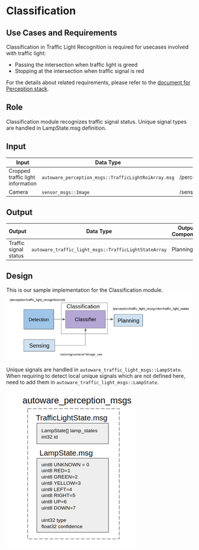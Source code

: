 Classification
=====
## Use Cases and Requirements
Classification in Traffic Light Recognition is required for usecases involved with traffic light:
* Passing the intersection when traffic light is greed
* Stopping at the intersection when traffic signal is red

For the details about related requirements, please refer to the [document for Perception stack](/design/Perception/Perception.md).

## Role

Classification module recognizes traffic signal status. Unique signal types are handled in LampState.msg definition.

## Input

| Input| Data Type| Topic|
|-|-|-|
| Cropped traffic light information | `autoware_perception_msgs::TrafficLightRoiArray.msg`|/perception/traffic_light_recognition/rois
|Camera | `sensor_msgs::Image`|/sensing/camera/*/image_raw|

## Output

| Output| Data Type| Output Component |Topic|
|----|-|-|-|
|Traffic signal status|`autoware_traffic_light_msgs::TrafficLightStateArray`|Planning|/perception/traffic_light_recognition/traffic_light_states|

## Design
This is our sample implementation for the Classification module.
![msg](/design/img/LightClassificationDesign.png)


Unique signals are handled in `autoware_traffic_light_msgs::LampState`. When requiring to detect local unique signals which are not defined here, need to add them in `autoware_traffic_light_msgs::LampState`.

![msg](/design/img/PerceptionTrafficLightMsg.png)
